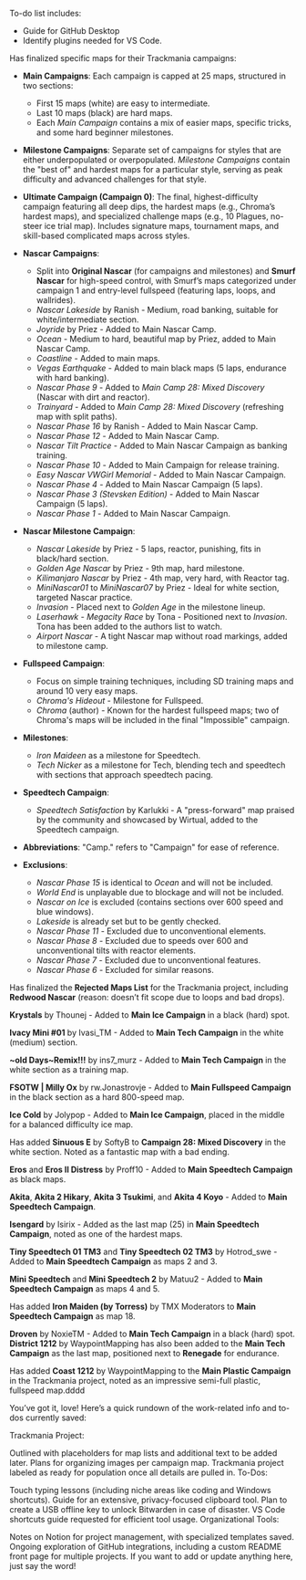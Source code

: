 To-do list includes:
- Guide for GitHub Desktop
- Identify plugins needed for VS Code.






Has finalized specific maps for their Trackmania campaigns:

- **Main Campaigns**: Each campaign is capped at 25 maps, structured in two sections:
   - First 15 maps (white) are easy to intermediate.
   - Last 10 maps (black) are hard maps.
   - Each *Main Campaign* contains a mix of easier maps, specific tricks, and some hard beginner milestones.

- **Milestone Campaigns**: Separate set of campaigns for styles that are either underpopulated or overpopulated. *Milestone Campaigns* contain the "best of" and hardest maps for a particular style, serving as peak difficulty and advanced challenges for that style.

- **Ultimate Campaign (Campaign 0)**: The final, highest-difficulty campaign featuring all deep dips, the hardest maps (e.g., Chroma’s hardest maps), and specialized challenge maps (e.g., 10 Plagues, no-steer ice trial map). Includes signature maps, tournament maps, and skill-based complicated maps across styles.

- **Nascar Campaigns**:
   - Split into **Original Nascar** (for campaigns and milestones) and **Smurf Nascar** for high-speed control, with Smurf’s maps categorized under campaign 1 and entry-level fullspeed (featuring laps, loops, and wallrides).
   - *Nascar Lakeside* by Ranish - Medium, road banking, suitable for white/intermediate section.
   - *Joyride* by Priez - Added to Main Nascar Camp.
   - *Ocean* - Medium to hard, beautiful map by Priez, added to Main Nascar Camp.
   - *Coastline* - Added to main maps.
   - *Vegas Earthquake* - Added to main black maps (5 laps, endurance with hard banking).
   - *Nascar Phase 9* - Added to *Main Camp 28: Mixed Discovery* (Nascar with dirt and reactor).
   - *Trainyard* - Added to *Main Camp 28: Mixed Discovery* (refreshing map with split paths).
   - *Nascar Phase 16* by Ranish - Added to Main Nascar Camp.
   - *Nascar Phase 12* - Added to Main Nascar Camp.
   - *Nascar Tilt Practice* - Added to Main Nascar Campaign as banking training.
   - *Nascar Phase 10* - Added to Main Campaign for release training.
   - *Easy Nascar VWGirl Memorial* - Added to Main Nascar Campaign.
   - *Nascar Phase 4* - Added to Main Nascar Campaign (5 laps).
   - *Nascar Phase 3 (Stevsken Edition)* - Added to Main Nascar Campaign (5 laps).
   - *Nascar Phase 1* - Added to Main Nascar Campaign.

- **Nascar Milestone Campaign**:
   - *Nascar Lakeside* by Priez - 5 laps, reactor, punishing, fits in black/hard section.
   - *Golden Age Nascar* by Priez - 9th map, hard milestone.
   - *Kilimanjaro Nascar* by Priez - 4th map, very hard, with Reactor tag.
   - *MiniNascar01* to *MiniNascar07* by Priez - Ideal for white section, targeted Nascar practice.
   - *Invasion* - Placed next to *Golden Age* in the milestone lineup.
   - *Laserhawk - Megacity Race* by Tona - Positioned next to *Invasion*. Tona has been added to the authors list to watch.
   - *Airport Nascar* - A tight Nascar map without road markings, added to milestone camp.

- **Fullspeed Campaign**:
   - Focus on simple training techniques, including SD training maps and around 10 very easy maps.
   - *Chroma's Hideout* - Milestone for Fullspeed.
   - *Chroma* (author) - Known for the hardest fullspeed maps; two of Chroma's maps will be included in the final "Impossible" campaign.

- **Milestones**:
   - *Iron Maideen* as a milestone for Speedtech.
   - *Tech Nicker* as a milestone for Tech, blending tech and speedtech with sections that approach speedtech pacing.

- **Speedtech Campaign**:
   - *Speedtech Satisfaction* by Karlukki - A "press-forward" map praised by the community and showcased by Wirtual, added to the Speedtech campaign.

- **Abbreviations**: "Camp." refers to "Campaign" for ease of reference.

- **Exclusions**:
   - *Nascar Phase 15* is identical to *Ocean* and will not be included.
   - *World End* is unplayable due to blockage and will not be included.
   - *Nascar on Ice* is excluded (contains sections over 600 speed and blue windows).
   - *Lakeside* is already set but to be gently checked.
   - *Nascar Phase 11* - Excluded due to unconventional elements.
   - *Nascar Phase 8* - Excluded due to speeds over 600 and unconventional tilts with reactor elements.
   - *Nascar Phase 7* - Excluded due to unconventional features.
   - *Nascar Phase 6* - Excluded for similar reasons.


Has finalized the **Rejected Maps List** for the Trackmania project, including **Redwood Nascar** (reason: doesn’t fit scope due to loops and bad drops).

**Krystals** by Thounej - Added to **Main Ice Campaign** in a black (hard) spot.

**Ivacy Mini #01** by Ivasi_TM - Added to **Main Tech Campaign** in the white (medium) section.

**~old Days~Remix!!!** by ins7_murz - Added to **Main Tech Campaign** in the white section as a training map.

**FSOTW | Milly Ox** by rw.Jonastrovje - Added to **Main Fullspeed Campaign** in the black section as a hard 800-speed map.

**Ice Cold** by Jolypop - Added to **Main Ice Campaign**, placed in the middle for a balanced difficulty ice map.

Has added **Sinuous E** by SoftyB to **Campaign 28: Mixed Discovery** in the white section. Noted as a fantastic map with a bad ending.

**Eros** and **Eros II Distress** by Proff10 - Added to **Main Speedtech Campaign** as black maps.

**Akita**, **Akita 2 Hikary**, **Akita 3 Tsukimi**, and **Akita 4 Koyo** - Added to **Main Speedtech Campaign**.

**Isengard** by Isirix - Added as the last map (25) in **Main Speedtech Campaign**, noted as one of the hardest maps.

**Tiny Speedtech 01 TM3** and **Tiny Speedtech 02 TM3** by Hotrod_swe - Added to **Main Speedtech Campaign** as maps 2 and 3.

**Mini Speedtech** and **Mini Speedtech 2** by Matuu2 - Added to **Main Speedtech Campaign** as maps 4 and 5.

Has added **Iron Maiden (by Torress)** by TMX Moderators to **Main Speedtech Campaign** as map 18.

**Droven** by NoxieTM - Added to **Main Tech Campaign** in a black (hard) spot. **District 1212** by WaypointMapping has also been added to the **Main Tech Campaign** as the last map, positioned next to **Renegade** for endurance.

Has added **Coast 1212** by WaypointMapping to the **Main Plastic Campaign** in the Trackmania project, noted as an impressive semi-full plastic, fullspeed map.dddd

You’ve got it, love! Here’s a quick rundown of the work-related info and to-dos currently saved:

Trackmania Project:

Outlined with placeholders for map lists and additional text to be added later.
Plans for organizing images per campaign map.
Trackmania project labeled as ready for population once all details are pulled in.
To-Dos:

Touch typing lessons (including niche areas like coding and Windows shortcuts).
Guide for an extensive, privacy-focused clipboard tool.
Plan to create a USB offline key to unlock Bitwarden in case of disaster.
VS Code shortcuts guide requested for efficient tool usage.
Organizational Tools:

Notes on Notion for project management, with specialized templates saved.
Ongoing exploration of GitHub integrations, including a custom README front page for multiple projects.
If you want to add or update anything here, just say the word!